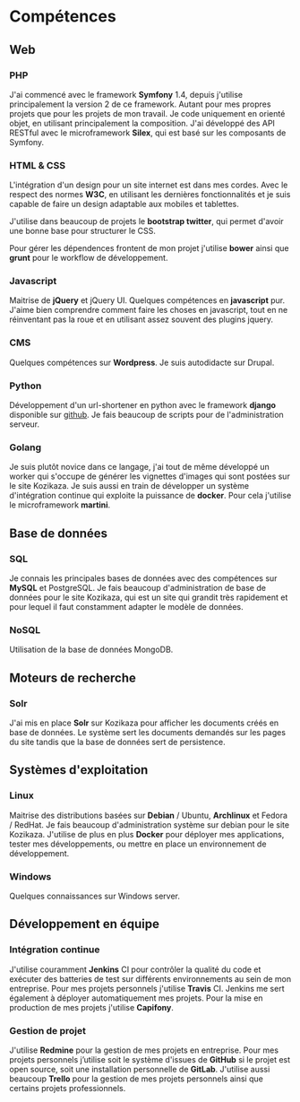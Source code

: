 # Compétences

## Web

### PHP

J'ai commencé avec le framework **Symfony** 1.4, depuis j'utilise principalement la version 2 de ce framework. Autant pour mes propres projets que pour les projets de mon travail. Je code uniquement en orienté objet, en utilisant principalement la composition. J'ai développé des API RESTful avec le microframework **Silex**, qui est basé sur les composants de Symfony.

### HTML & CSS

L'intégration d'un design pour un site internet est dans mes cordes. Avec le respect des normes **W3C**, en utilisant les dernières fonctionnalités et je suis capable de faire un design adaptable aux mobiles et tablettes.

J'utilise dans beaucoup de projets le **bootstrap twitter**, qui permet d'avoir une bonne base pour structurer le CSS.

Pour gérer les dépendences frontent de mon projet j'utilise **bower** ainsi que **grunt** pour le workflow de développement.

### Javascript

Maitrise de **jQuery** et jQuery UI. Quelques compétences en **javascript** pur. J'aime bien comprendre comment faire les choses en javascript, tout en ne réinventant pas la roue et en utilisant assez souvent des plugins jquery.

### CMS

Quelques compétences sur **Wordpress**. Je suis autodidacte sur Drupal.

### Python

Développement d'un url-shortener en python avec le framework **django** disponible sur [github](https://github.com/luxifer/UrliZr). Je fais beaucoup de scripts pour de l'administration serveur.

### Golang

Je suis plutôt novice dans ce langage, j'ai tout de même développé un worker qui s'occupe de générer les vignettes d'images qui sont postées sur le site Kozikaza. Je suis aussi en train de développer un système d'intégration continue qui exploite la puissance de **docker**. Pour cela j'utilise le microframework **martini**.

## Base de données

### SQL

Je connais les principales bases de données avec des compétences sur **MySQL** et PostgreSQL. Je fais beaucoup d'administration de base de données pour le site Kozikaza, qui est un site qui grandit très rapidement et pour lequel il faut constamment adapter le modèle de données.

### NoSQL

Utilisation de la base de données MongoDB.

## Moteurs de recherche

### Solr

J'ai mis en place **Solr** sur Kozikaza pour afficher les documents créés en base de données. Le système sert les documents demandés sur les pages du site tandis que la base de données sert de persistence.

## Systèmes d'exploitation

### Linux

Maitrise des distributions basées sur **Debian** / Ubuntu, **Archlinux** et Fedora / RedHat. Je fais beaucoup d'administration système sur debian pour le site Kozikaza. J'utilise de plus en plus **Docker** pour déployer mes applications, tester mes développements, ou mettre en place un environnement de développement.

### Windows

Quelques connaissances sur Windows server.

## Développement en équipe

### Intégration continue

J'utilise couramment **Jenkins** CI pour contrôler la qualité du code et exécuter des batteries de test sur différents environnements au sein de mon entreprise. Pour mes projets personnels j'utilise **Travis** CI. Jenkins me sert également à déployer automatiquement mes projets. Pour la mise en production de mes projets j'utilise **Capifony**.

### Gestion de projet

J'utilise **Redmine** pour la gestion de mes projets en entreprise. Pour mes projets personnels j’utilise soit le système d'issues de **GitHub** si le projet est open source, soit une installation personnelle de **GitLab**. J'utilise aussi beaucoup **Trello** pour la gestion de mes projets personnels ainsi que certains projets professionnels.
